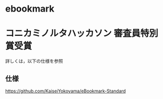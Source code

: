 # ebookmark 

# コニカミノルタハッカソン 審査員特別賞受賞  
詳しくは，以下の仕様を参照  

## 仕様  
https://github.com/KaiseiYokoyama/eBookmark-Standard